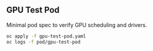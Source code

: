 ## GPU Test Pod

Minimal pod spec to verify GPU scheduling and drivers.

```bash
oc apply -f gpu-test-pod.yaml
oc logs -f pod/gpu-test-pod
```


